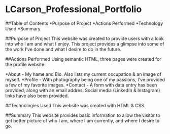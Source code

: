 # LCarson_Professional_Portfolio

##Table of Contents
*Purpose of Project
*Actions Performed
*Technology Used
*Summary


##Purpose of Project
This website was created to provide users with a look into who I am and what I enjoy.  This project provides a glimpse into some of the work I've done and what I desire to do in the future.

##Actions Performed
Using semantic HTML, three pages were created for the profile website:

*About - My hame and Bio.  Also lists my current occupation & an image of myself.
*Profile - With photography being one of my passions, I've provided a few of my favorite images.
*Contact - A form with data entry has been provided, along with an email addres.  Social media (LinkedIn & Instagram) links have also been provided.

##Technologies Used
This website was created with HTML & CSS.

##Summary
This website provides basic information to allow the visitor to get better picture of who I am, where I am currently, and where I desire to go.


